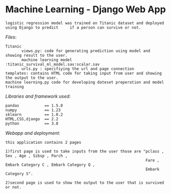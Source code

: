 # Machine Learning - Django Web App

    logistic regression model was trained on Titanic dataset and deployed using Django to predict     if a person can survive or not.

*Files*:

    Titanic
           views.py: code for generating prediction using model and showing result to the user.
           machine learning model :titanic_survival_ml_model.sav:scalar.sav
           urls.py : specifiying the url and page connection
    templates: contains HTML code for taking input from user and showing the output to the user.
    machine learning.py code for developing dateset preperation and model training
    
*Libraries and framework used*:

    pandas           == 1.5.0
    numpy            == 1.23
    sklearn          == 1.0.2
    HTML,CSS,django  == 2.2
    python           == 3.8

*Webapp and deployment:*

    this application contains 2 pages
    
    1)first page is used to take inputs from the user those are "pclass , Sex , Age , Sibsp , Parch ,
                                                                 Fare , Embark Category C , Embark Category Q ,
                                                                 Embark Category S".
    
    2)second page is used to show the output to the user that is survived or not.
    
    
    

